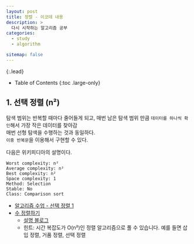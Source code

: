 ```yaml
---
layout: post
title: 정렬 - 이코테 내용
description: >
  다시 시작하는 알고리즘 공부
categories:
  - study
  - algorithm

sitemap: false
---
```



{:.lead}



- Table of Contents
{:toc .large-only}
## 1. 선택 정렬 (n²)
탐색 범위는 반복할 때마다 줄어들게 되고, 매번 남은 탐색 범위 만큼 `데이터를 하나씩 확인`해서 가장 작은 데이터를 찾아감    
매번 선형 탐색을 수행하는 것과 동일하다.    
`이중 반복문`을 이용해서 구현할 수 있다.     

다음은 위키피디아의 설명이다.    
```
Worst complexity: n²
Average complexity: n²
Best complexity: n²
Space complexity: 1
Method: Selection
Stable: No
Class: Comparison sort
```
- [알고리즘 수업 - 선택 정렬 1](https://www.acmicpc.net/problem/23881)
- [수 정렬하기](https://www.acmicpc.net/problem/2750)
  - [설명 블로그](https://joylee-developer.tistory.com/91)
  - 힌트: 시간 복잡도가 O(n²)인 정렬 알고리즘으로 풀 수 있습니다. 예를 들면 삽입 정렬, 거품 정렬, 선택 정렬